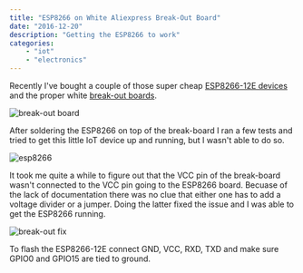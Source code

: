 ```yaml
---
title: "ESP8266 on White Aliexpress Break-Out Board"
date: "2016-12-20"
description: "Getting the ESP8266 to work"
categories:
    - "iot"
    - "electronics"
---
```


Recently I've bought a couple of those super cheap [ESP8266-12E devices](https://de.aliexpress.com/item/5PCS-Esp8266-WiFi-series-of-model-ESP-12-ESP-12F-esp12F-esp12-authenticity-guaranteed/32655304335.html?spm=2114.010208.3.144.EIgPmS&ws_ab_test=searchweb0_0,searchweb201602_2_10065_10068_10084_10083_10080_10082_10081_10060_10061_10062_10056_10055_10054_10059_10099_10078_10079_427_10073_10103_10102_10101_10096_10052_10050_10051,searchweb201603_3&btsid=0101278f-2176-44d3-bb51-a69a912e2603) and the proper white [break-out boards](https://de.aliexpress.com/item/10Pcs-Set-ESP8266-WiFi-Modules-Breakout-Transfer-Board-Adapter-Plate-For-ESP-07-ESP-08-ESP/32655534675.html?spm=2114.010208.3.21.f1wPGl&ws_ab_test=searchweb0_0,searchweb201602_2_10065_10068_10084_10083_10080_10082_10081_10060_10061_10062_10056_10055_10054_10059_10099_10078_10079_427_10073_10103_10102_10101_10096_10052_10050_10051,searchweb201603_3&btsid=ff36fcdd-d486-4eb6-91cb-df975902bc09).

![break-out board](https://cloud.githubusercontent.com/assets/16187615/21349579/f2de4802-c6b2-11e6-9f6e-af6353defbbe.jpg)


After soldering the ESP8266 on top of the break-board I ran a few tests and tried to get this little IoT device up and running, but I wasn't able to do so.


![esp8266](https://cloud.githubusercontent.com/assets/16187615/21349578/f2da85b4-c6b2-11e6-8312-b404b2b03eda.jpg)


It took me quite a while to figure out that the VCC pin of the break-board wasn't connected to the VCC pin going to the ESP8266 board. Becuase of the lack of documentation there was no clue that either one has to add a voltage divider or a jumper. Doing the latter fixed the issue and I was able to get the ESP8266 running.

![break-out fix](https://cloud.githubusercontent.com/assets/16187615/21349577/f2d8c738-c6b2-11e6-9fe3-5d55f6c9ea98.jpg)

To flash the ESP8266-12E connect GND, VCC, RXD, TXD and make sure GPIO0 and GPIO15 are tied to ground.
